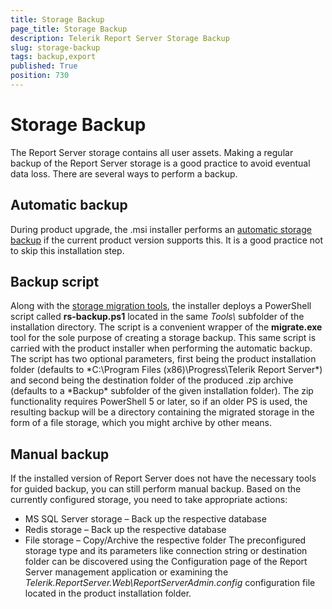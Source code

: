 ```yaml
---
title: Storage Backup
page_title: Storage Backup
description: Telerik Report Server Storage Backup
slug: storage-backup
tags: backup,export
published: True
position: 730
---
```


# Storage Backup

The Report Server storage contains all user assets. Making a regular backup of the Report Server storage is a good practice to avoid eventual data loss. There are several ways to perform a backup.

## Automatic backup

During product upgrade, the .msi installer performs an [automatic storage backup](installation#backup) if the current product version supports this. It is a good practice not to skip this installation step.

## Backup script

Along with the [storage migration tools](migration-tool), the installer deploys a PowerShell script called **rs-backup.ps1** located in the same *Tools\\* subfolder of the installation directory. The  script is a convenient wrapper of the **migrate.exe** tool for the sole purpose of creating a storage backup. This same script is carried with the product installer when performing the automatic backup.
The script has two optional parameters, first being the product installation folder (defaults to *C:\Program Files (x86)\Progress\Telerik Report Server\*) and second being the destination folder of the produced .zip archive (defaults to a *Backup\* subfolder of the given installation folder). The zip functionality requires PowerShell 5 or later, so if an older PS is used, the resulting backup will be a directory containing the migrated storage in the form of a file storage, which you might archive by other means.
## Manual backup
If the installed version of Report Server does not have the necessary tools for guided backup, you can still perform manual backup. Based on the currently configured storage, you need to take appropriate actions: 
- MS SQL Server storage – Back up the respective database
- Redis storage – Back up the respective database 
- File storage – Copy/Archive the respective folder 
The preconfigured storage type and its parameters like connection string or destination folder can be discovered using the Configuration page of the Report Server management application or examining the *Telerik.ReportServer.Web\ReportServerAdmin.config* configuration file located in the product installation folder.
